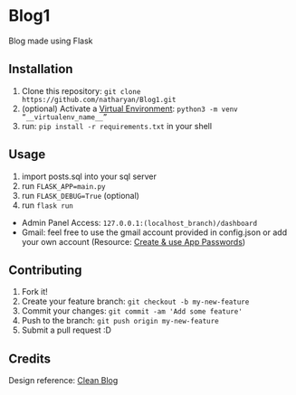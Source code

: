 # Blog1

Blog made using Flask

## Installation

1. Clone this repository: `git clone https://github.com/natharyan/Blog1.git`
2. (optional) Activate a [Virtual Environment](https://startbootstrap.com/theme/clean-blog): `python3 -m venv “__virtualenv_name__”`
3. run: `pip install -r requirements.txt` in your shell

## Usage

1. import posts.sql into your sql server
2. run `FLASK_APP=main.py`
3. run `FLASK_DEBUG=True` (optional)
4. run `flask run`
* Admin Panel Access: `127.0.0.1:(localhost_branch)/dashboard`
* Gmail: feel free to use the gmail account provided in config.json or add your own account (Resource: [Create & use App Passwords](https://support.google.com/mail/answer/185833?hl=en))

## Contributing

1. Fork it!
2. Create your feature branch: `git checkout -b my-new-feature`
3. Commit your changes: `git commit -am 'Add some feature'`
4. Push to the branch: `git push origin my-new-feature`
5. Submit a pull request :D

## Credits

Design reference: [Clean Blog](https://startbootstrap.com/theme/clean-blog)
